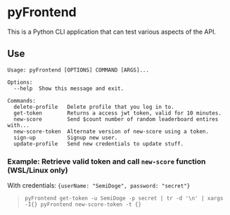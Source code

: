 # pyFrontend 

This is a Python CLI application that can test various aspects of the API.

## Use 


```
Usage: pyFrontend [OPTIONS] COMMAND [ARGS]...

Options:
  --help  Show this message and exit.

Commands:
  delete-profile   Delete profile that you log in to.
  get-token        Returns a access jwt token, valid for 10 minutes.
  new-score        Send $count number of random leaderboard entires with...
  new-score-token  Alternate version of new-score using a token.
  sign-up          Signup new user.
  update-profile   Send new credentials to update stuff.
```

### Example: Retrieve valid token and call `new-score` function (WSL/Linux only)


With credentials: `{userName: "SemiDoge", password: "secret"}`

> `pyFrontend get-token -u SemiDoge -p secret | tr -d '\n' | xargs -I{} pyFrontend new-score-token -t {}`
